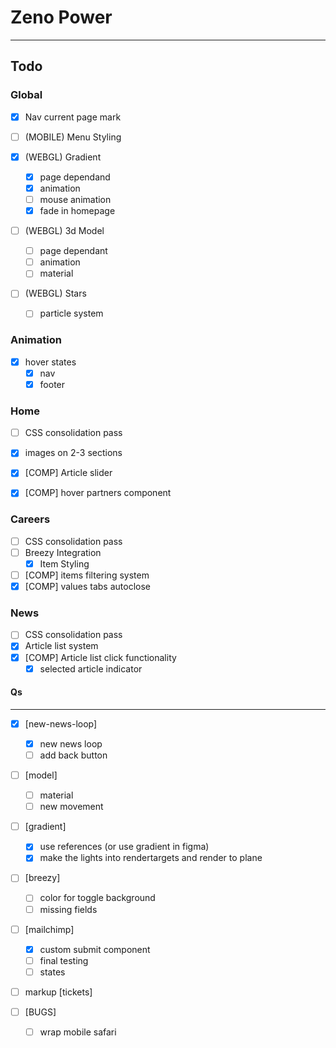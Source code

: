 # Zeno Power

---

## Todo

### Global

- [x] Nav current page mark

- [ ] (MOBILE) Menu Styling

- [x] (WEBGL) Gradient
  - [x] page dependand
  - [x] animation
  - [ ] mouse animation
  - [x] fade in homepage
- [ ] (WEBGL) 3d Model
  - [ ] page dependant
  - [ ] animation
  - [ ] material
- [ ] (WEBGL) Stars
  - [ ] particle system

### Animation

- [x] hover states
  - [x] nav
  - [x] footer

### Home

- [ ] CSS consolidation pass
- [x] images on 2-3 sections

- [x] [COMP] Article slider
- [x] [COMP] hover partners component

### Careers

- [ ] CSS consolidation pass
- [ ] Breezy Integration
  - [x] Item Styling
- [ ] [COMP] items filtering system
- [x] [COMP] values tabs autoclose

### News

- [ ] CSS consolidation pass
- [x] Article list system
- [x] [COMP] Article list click functionality
  - [x] selected article indicator

#### Qs

---

- [x] [new-news-loop]

  - [x] new news loop
  - [ ] add back button

- [ ] [model]

  - [ ] material
  - [ ] new movement

- [ ] [gradient]

  - [x] use references (or use gradient in figma)
  - [x] make the lights into rendertargets and render to plane

- [ ] [breezy]

  - [ ] color for toggle background
  - [ ] missing fields

- [ ] [mailchimp]

  - [x] custom submit component
  - [ ] final testing
  - [ ] states

- [ ] markup [tickets]

- [ ] [BUGS]

  - [ ] wrap mobile safari
